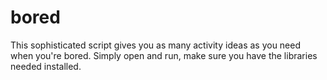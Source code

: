 # bored

This sophisticated script gives you as many activity ideas as you need when you're bored.
Simply open and run, make sure you have the libraries needed installed.